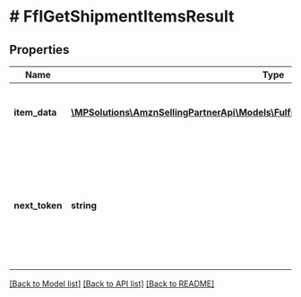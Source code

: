 # # FfIGetShipmentItemsResult

## Properties

Name | Type | Description | Notes
------------ | ------------- | ------------- | -------------
**item_data** | [**\MPSolutions\AmznSellingPartnerApi\Models\FulfillmentInbound\FfIInboundShipmentItem[]**](FfIInboundShipmentItem.md) | A list of inbound shipment item information. | [optional]
**next_token** | **string** | When present and not empty, pass this string token in the next request to return the next response page. | [optional]

[[Back to Model list]](../../README.md#models) [[Back to API list]](../../README.md#endpoints) [[Back to README]](../../README.md)

